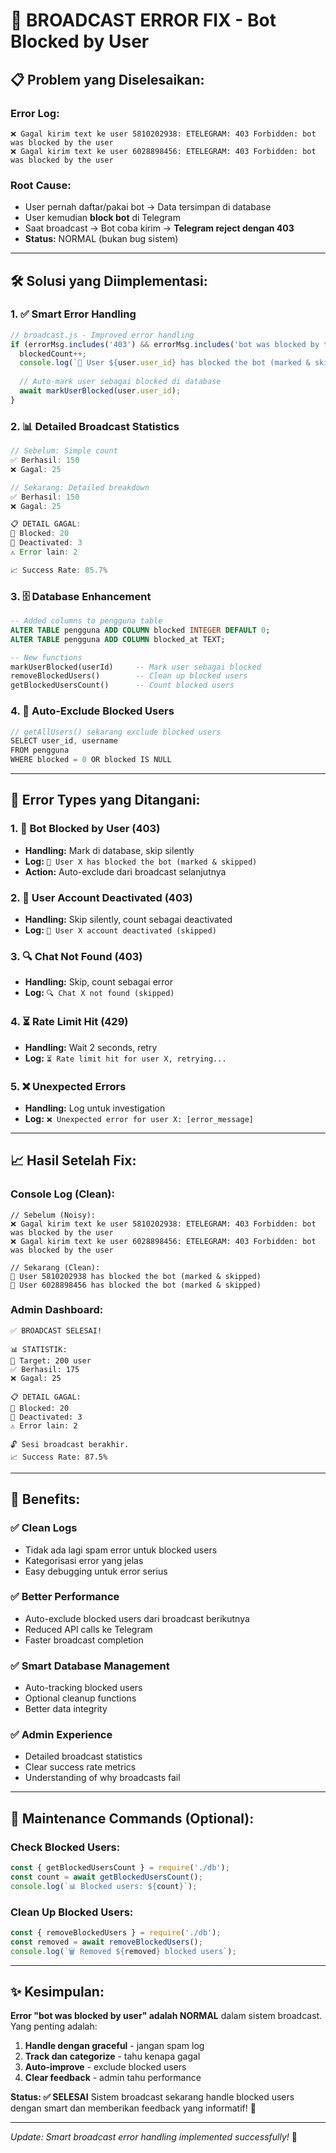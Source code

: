 # 🚫 BROADCAST ERROR FIX - Bot Blocked by User

## 📋 **Problem yang Diselesaikan:**

### **Error Log:**
```
❌ Gagal kirim text ke user 5810202938: ETELEGRAM: 403 Forbidden: bot was blocked by the user
❌ Gagal kirim text ke user 6028898456: ETELEGRAM: 403 Forbidden: bot was blocked by the user
```

### **Root Cause:**
- User pernah daftar/pakai bot → Data tersimpan di database
- User kemudian **block bot** di Telegram  
- Saat broadcast → Bot coba kirim → **Telegram reject dengan 403**
- **Status:** NORMAL (bukan bug sistem)

---

## 🛠️ **Solusi yang Diimplementasi:**

### **1. ✅ Smart Error Handling**
```javascript
// broadcast.js - Improved error handling
if (errorMsg.includes('403') && errorMsg.includes('bot was blocked by the user')) {
  blockedCount++;
  console.log(`🚫 User ${user.user_id} has blocked the bot (marked & skipped)`);
  
  // Auto-mark user sebagai blocked di database  
  await markUserBlocked(user.user_id);
}
```

### **2. 📊 Detailed Broadcast Statistics**
```javascript
// Sebelum: Simple count
✅ Berhasil: 150
❌ Gagal: 25

// Sekarang: Detailed breakdown
✅ Berhasil: 150
❌ Gagal: 25

📋 DETAIL GAGAL:
🚫 Blocked: 20
👻 Deactivated: 3  
⚠️ Error lain: 2

📈 Success Rate: 85.7%
```

### **3. 🗄️ Database Enhancement**
```sql
-- Added columns to pengguna table
ALTER TABLE pengguna ADD COLUMN blocked INTEGER DEFAULT 0;
ALTER TABLE pengguna ADD COLUMN blocked_at TEXT;

-- New functions
markUserBlocked(userId)     -- Mark user sebagai blocked
removeBlockedUsers()        -- Clean up blocked users
getBlockedUsersCount()      -- Count blocked users
```

### **4. 🎯 Auto-Exclude Blocked Users**
```javascript
// getAllUsers() sekarang exclude blocked users
SELECT user_id, username 
FROM pengguna 
WHERE blocked = 0 OR blocked IS NULL
```

---

## 🔧 **Error Types yang Ditangani:**

### **1. 🚫 Bot Blocked by User (403)**
- **Handling:** Mark di database, skip silently
- **Log:** `🚫 User X has blocked the bot (marked & skipped)`
- **Action:** Auto-exclude dari broadcast selanjutnya

### **2. 👻 User Account Deactivated (403)**
- **Handling:** Skip silently, count sebagai deactivated
- **Log:** `👻 User X account deactivated (skipped)`

### **3. 🔍 Chat Not Found (403)**
- **Handling:** Skip, count sebagai error
- **Log:** `🔍 Chat X not found (skipped)`

### **4. ⏳ Rate Limit Hit (429)**
- **Handling:** Wait 2 seconds, retry
- **Log:** `⏳ Rate limit hit for user X, retrying...`

### **5. ❌ Unexpected Errors**
- **Handling:** Log untuk investigation
- **Log:** `❌ Unexpected error for user X: [error_message]`

---

## 📈 **Hasil Setelah Fix:**

### **Console Log (Clean):**
```
// Sebelum (Noisy):
❌ Gagal kirim text ke user 5810202938: ETELEGRAM: 403 Forbidden: bot was blocked by the user
❌ Gagal kirim text ke user 6028898456: ETELEGRAM: 403 Forbidden: bot was blocked by the user

// Sekarang (Clean):  
🚫 User 5810202938 has blocked the bot (marked & skipped)
🚫 User 6028898456 has blocked the bot (marked & skipped)
```

### **Admin Dashboard:**
```
✅ BROADCAST SELESAI!

📊 STATISTIK:
🎯 Target: 200 user
✅ Berhasil: 175
❌ Gagal: 25

📋 DETAIL GAGAL:
🚫 Blocked: 20
👻 Deactivated: 3
⚠️ Error lain: 2

🔓 Sesi broadcast berakhir.
📈 Success Rate: 87.5%
```

---

## 🎯 **Benefits:**

### **✅ Clean Logs**
- Tidak ada lagi spam error untuk blocked users
- Kategorisasi error yang jelas
- Easy debugging untuk error serius

### **✅ Better Performance**  
- Auto-exclude blocked users dari broadcast berikutnya
- Reduced API calls ke Telegram
- Faster broadcast completion

### **✅ Smart Database Management**
- Auto-tracking blocked users
- Optional cleanup functions
- Better data integrity

### **✅ Admin Experience**
- Detailed broadcast statistics
- Clear success rate metrics
- Understanding of why broadcasts fail

---

## 🔄 **Maintenance Commands (Optional):**

### **Check Blocked Users:**
```javascript
const { getBlockedUsersCount } = require('./db');
const count = await getBlockedUsersCount();
console.log(`📊 Blocked users: ${count}`);
```

### **Clean Up Blocked Users:**
```javascript  
const { removeBlockedUsers } = require('./db');
const removed = await removeBlockedUsers();
console.log(`🗑️ Removed ${removed} blocked users`);
```

---

## ✨ **Kesimpulan:**

**Error "bot was blocked by user" adalah NORMAL** dalam sistem broadcast. Yang penting adalah:

1. **Handle dengan graceful** - jangan spam log
2. **Track dan categorize** - tahu kenapa gagal  
3. **Auto-improve** - exclude blocked users
4. **Clear feedback** - admin tahu performance

**Status: ✅ SELESAI**
Sistem broadcast sekarang handle blocked users dengan smart dan memberikan feedback yang informatif! 🎉

---
*Update: Smart broadcast error handling implemented successfully!* 🚀
